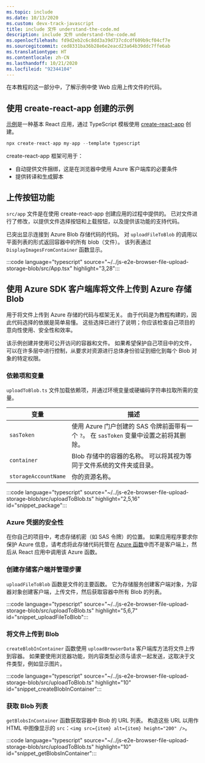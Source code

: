 ```yaml
---
ms.topic: include
ms.date: 10/13/2020
ms.custom: devx-track-javascript
title: include 文件 understand-the-code.md
description: include 文件 understand-the-code.md
ms.openlocfilehash: fd9d2eb2c6c8dd3a39d737cdcdf609b9cf04cf7e
ms.sourcegitcommit: ced8331ba36b28e6e2eacd23a64b39ddc7ffe6ab
ms.translationtype: HT
ms.contentlocale: zh-CN
ms.lasthandoff: 10/21/2020
ms.locfileid: "92344104"
---
```

在本教程的这一部分中，了解示例中使 Web 应用上传文件的代码。

## <a name="sample-created-with-create-react-app"></a>使用 create-react-app 创建的示例

[示例](https://github.com/Azure-Samples/js-e2e-browser-file-upload-storage-blob)是一种基本 React 应用，通过 TypeScript 模板使用 [create-react-app](https://create-react-app.dev/docs/adding-typescript/) 创建。

```typescript
npx create-react-app my-app --template typescript
```

create-react-app 框架可用于：
* 自动提供文件捆绑，这是在浏览器中使用 Azure 客户端库的必要条件
* 提供转译和生成脚本 

## <a name="upload-button-functionality"></a>上传按钮功能

`src/app` 文件是在使用 create-react-app 创建应用的过程中提供的。 已对文件进行了修改，以提供文件选择按钮和上载按钮，以及提供该功能的支持代码。 

已突出显示连接到 Azure Blob 存储代码的代码。 对 `uploadFileToBlob` 的调用以平面列表的形式返回容器中的所有 blob（文件）。 该列表通过 `DisplayImagesFromContainer` 函数显示。

:::code language="typescript" source="~/../js-e2e-browser-file-upload-storage-blob/src/App.tsx" highlight="3,28":::

## <a name="upload-file-to-azure-storage-blob-with-azure-sdk-client-library"></a>使用 Azure SDK 客户端库将文件上传到 Azure 存储 Blob

用于将文件上传到 Azure 存储的代码与框架无关。 由于代码是为教程构建的，因此代码选择的依据是简单易懂。 这些选择已进行了说明；你应该检查自己项目的意向性使用、安全性和效率。 

该示例创建并使用可公开访问的容器和文件。 如果希望保护自己项目中的文件，可以在许多层中进行控制，从要求对资源进行总体身份验证到细化到每个 Blob 对象的特定权限。 

### <a name="dependencies-and-variables"></a>依赖项和变量

`uploadToBlob.ts` 文件加载依赖项，并通过环境变量或硬编码字符串拉取所需的变量。

| 变量 | 描述 |
|--|--|
|`sasToken`|使用 Azure 门户创建的 SAS 令牌前面带有一个 `?`。 在 `sasToken` 变量中设置之前将其删除。| 
|`container`|Blob 存储中的容器的名称。 可以将其视为等同于文件系统的文件夹或目录。|
|`storageAccountName`|你的资源名称。|

:::code language="typescript" source="~/../js-e2e-browser-file-upload-storage-blob/src/uploadToBlob.ts" highlight="2,5,16" id="snippet_package":::

### <a name="security-for-azure-credentials"></a>Azure 凭据的安全性

在你自己的项目中，考虑存储机密（如 SAS 令牌）的位置。 如果应用程序要求你保护 Azure 信息，请考虑将此存储代码托管在 [Azure 函数](/azure/azure-functions/)中而不是客户端上，然后从 React 应用中调用该 Azure 函数。  

### <a name="create-storage-client-and-manage-steps"></a>创建存储客户端并管理步骤

`uploadFileToBlob` 函数是文件的主要函数。 它为存储服务创建客户端对象，为容器对象创建客户端，上传文件，然后获取容器中所有 Blob 的列表。 

:::code language="typescript" source="~/../js-e2e-browser-file-upload-storage-blob/src/uploadToBlob.ts" highlight="5,6,7" id="snippet_uploadFileToBlob":::

### <a name="upload-file-to-blob"></a>将文件上传到 Blob

`createBlobInContainer` 函数使用 `uploadBrowserData` 客户端库方法将文件上传到容器。 如果要使用浏览器功能，则内容类型必须与请求一起发送，这取决于文件类型，例如显示图片。 

:::code language="typescript" source="~/../js-e2e-browser-file-upload-storage-blob/src/uploadToBlob.ts" highlight="10" id="snippet_createBlobInContainer":::

### <a name="get-list-of-blobs"></a>获取 Blob 列表

`getBlobsInContainer` 函数获取容器中 Blob 的 URL 列表。 构造这些 URL 以用作 HTML 中图像显示的 `src`：`<img src={item} alt={item} height="200" />`。 

:::code language="typescript" source="~/../js-e2e-browser-file-upload-storage-blob/src/uploadToBlob.ts" highlight="10" id="snippet_getBlobsInContainer":::

